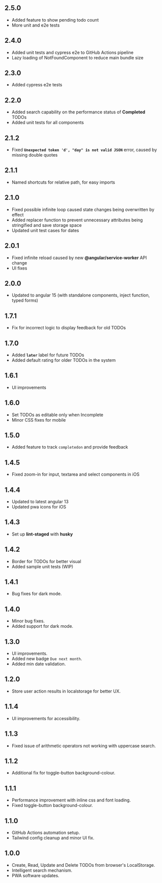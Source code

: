 ## 2.5.0
- Added feature to show pending todo count  
- More unit and e2e tests  

## 2.4.0
- Added unit tests and cypress e2e to GitHub Actions pipeline  
- Lazy loading of NotFoundComponent to reduce main bundle size  

## 2.3.0
- Added cypress e2e tests  

## 2.2.0
- Added search capability on the performance status of **Completed** TODOs  
- Added unit tests for all components  

## 2.1.2
- Fixed **`Unexpected token 'd', "day" is not valid JSON`** error, caused by missing double quotes  

## 2.1.1
- Named shortcuts for relative path, for easy imports  

## 2.1.0
- Fixed possible infinite loop caused state changes being overwritten by effect  
- Added replacer function to prevent unnecessary attributes being stringified and save storage space  
- Updated unit test cases for dates  

## 2.0.1
- Fixed infinite reload caused by new **@angular/service-worker** API change  
- UI fixes  

## 2.0.0
- Updated to angular 15 (with standalone components, inject function, typed forms)  

## 1.7.1
- Fix for incorrect logic to display feedback for old TODOs  

## 1.7.0
- Added **`later`** label for future TODOs  
- Added default rating for older TODOs in the system  

## 1.6.1
- UI improvements  

## 1.6.0
- Set TODOs as editable only when Incomplete  
- Minor CSS fixes for mobile  

## 1.5.0
- Added feature to track `completedon` and provide feedback  

## 1.4.5
- Fixed zoom-in for input, textarea and select components in iOS  

## 1.4.4
- Updated to latest angular 13  
- Updated pwa icons for iOS  

## 1.4.3
- Set up **lint-staged** with **husky**  

## 1.4.2
- Border for TODOs for better visual
- Added sample unit tests (WIP)  

## 1.4.1
- Bug fixes for dark mode.  

## 1.4.0
- Minor bug fixes.  
- Added support for dark mode.  

## 1.3.0
- UI improvements.  
- Added new badge `Due next month`.  
- Added min date validation.  

## 1.2.0
- Store user action results in localstorage for better UX.  

## 1.1.4
- UI improvements for accessibility.  

## 1.1.3
- Fixed issue of arithmetic operators not working with uppercase search.  

## 1.1.2
- Additional fix for toggle-button background-colour.  

## 1.1.1
- Performance improvement with inline css and font loading.  
- Fixed toggle-button background-colour.  

## 1.1.0
- GitHub Actions automation setup.  
- Tailwind config cleanup and minor UI fix.  

## 1.0.0
- Create, Read, Update and Delete TODOs from browser's LocalStorage.  
- Intelligent search mechanism.  
- PWA software updates.  
